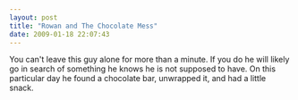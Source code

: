 ```yaml
---
layout: post
title: "Rowan and The Chocolate Mess"
date: 2009-01-18 22:07:43
---
```

You can't leave this guy alone for more than a minute. If you do he will likely go in search of something he knows he is not supposed to have. On this particular day he found a chocolate bar, unwrapped it, and had a little snack.
